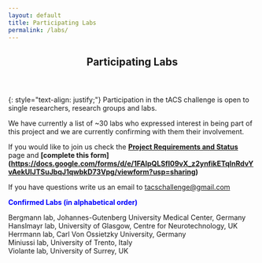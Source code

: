```yaml
---
layout: default
title: Participating Labs
permalink: /labs/
---
```

<header>
<h2>Participating Labs</h2>
</header>

{: style="text-align: justify;"}
Participation in the tACS challenge is open to single researchers, research groups and labs. 

We have currently a list of ~30 labs who expressed interest in being part of this project and we are currently confirming with them their involvement.

If you would like to join us check the **[Project Requirements and Status](/proj_status/)** page and **[complete this form] (https://docs.google.com/forms/d/e/1FAIpQLSfl09vX_z2ynfikETqInRdvYvAekUlJTSuJbqJ1qwbkD73Vpg/viewform?usp=sharing)**

If you have questions write us an email to [tacschallenge@gmail.com](mailto:tacschallenge@gmail.com)


<span style="color:blue"><b>Confirmed Labs (in alphabetical order)</b></span><br>

Bergmann lab, Johannes-Gutenberg University Medical Center, Germany<br>
Hanslmayr lab, University of Glasgow, Centre for Neurotechnology, UK<br>
Herrmann lab, Carl Von Ossietzky University, Germany<br>
Miniussi lab, University of Trento, Italy<br>
Violante lab, University of Surrey, UK<br>
 